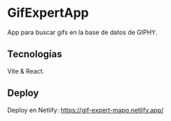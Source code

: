 # GifExpertApp

App para buscar gifs en la base de datos de GIPHY.

## Tecnologías

Vite & React.

## Deploy

Deploy en Netlify: https://gif-expert-mapo.netlify.app/
